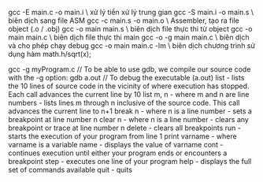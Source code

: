 gcc -E main.c -o main.i	\\ xử lý tiền xử lý trung gian
gcc -S main.i -o main.s	\\ biên dịch sang file ASM
gcc -c main.s -o main.o \\ Assembler, tạo ra file object (.o / .obj)
gcc -o main main.s		\\ biên dịch file thực thi từ object
gcc -o main main.c		\\ biên dịch file thực thi main
gcc -o -g main main.c	\\ biên dịch và cho phép chạy debug
gcc -o main main.c -lm  \\ biên dịch chương trình sử dụng hàm math.h/sqrt(x);


gcc -g myProgram.c      // To be able to use gdb, we compile our source code with the -g option:
gdb a.out               // To debug the executable (a.out)
    list - lists the 10 lines of source code in the vicinity of where execution has stopped. Each call advances the current line by 10
    list m, n - where m and n are line numbers - lists lines m through n inclusive of the source code. This call advances the current line to n+1
    break n - where n is a line number - sets a breakpoint at line number n
    clear n - where n is a line number - clears any breakpoint or trace at line number n
    delete - clears all breakpoints
    run - starts the execution of your program from line 1
    print varname - where varname is a variable name - displays the value of varname
    cont - continues execution until either your program ends or encounters a breakpoint
    step - executes one line of your program
    help - displays the full set of commands available
    quit - quits